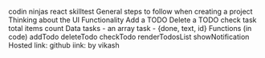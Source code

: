 codin ninjas react skilltest
General steps to follow when creating a project
Thinking about the UI
Functionality
Add a TODO
Delete a TODO
check task
total items count
Data
tasks - an array
task - {done, text, id}
Functions (in code)
addTodo
deleteTodo
checkTodo
renderTodosList
showNotification
Hosted link:
github iink:
by vikash
